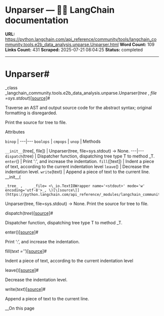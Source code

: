 # Unparser — 🦜🔗 LangChain  documentation

**URL:** https://python.langchain.com/api_reference/community/tools/langchain_community.tools.e2b_data_analysis.unparse.Unparser.html
**Word Count:** 109
**Links Count:** 431
**Scraped:** 2025-07-21 08:04:25
**Status:** completed

---

# Unparser\#

_class _langchain\_community.tools.e2b\_data\_analysis.unparse.Unparser\(_tree_ , _file =sys.stdout_\)[\[source\]](https://python.langchain.com/api_reference/_modules/langchain_community/tools/e2b_data_analysis/unparse.html#Unparser)\#     

Traverse an AST and output source code for the abstract syntax; original formatting is disregarded.

Print the source for tree to file.

Attributes

`binop` |    ---|---   `boolops` |    `cmpops` |    `unop` |       Methods

`__init__`\(tree\[, file\]\) | Unparser\(tree, file=sys.stdout\) -> None.   ---|---   `dispatch`\(tree\) | Dispatcher function, dispatching tree type T to method \_T.   `enter`\(\) | Print ':', and increase the indentation.   `fill`\(\[text\]\) | Indent a piece of text, according to the current indentation level   `leave`\(\) | Decrease the indentation level.   `write`\(text\) | Append a piece of text to the current line.      \_\_init\_\_\(

    _tree_ ,     _file= <\_io.TextIOWrapper name='<stdout>' mode='w' encoding='utf-8'>_, \)[\[source\]](https://python.langchain.com/api_reference/_modules/langchain_community/tools/e2b_data_analysis/unparse.html#Unparser.__init__)\#     

Unparser\(tree, file=sys.stdout\) -> None. Print the source for tree to file.

dispatch\(_tree_\)[\[source\]](https://python.langchain.com/api_reference/_modules/langchain_community/tools/e2b_data_analysis/unparse.html#Unparser.dispatch)\#     

Dispatcher function, dispatching tree type T to method \_T.

enter\(\)[\[source\]](https://python.langchain.com/api_reference/_modules/langchain_community/tools/e2b_data_analysis/unparse.html#Unparser.enter)\#     

Print ‘:’, and increase the indentation.

fill\(_text =''_\)[\[source\]](https://python.langchain.com/api_reference/_modules/langchain_community/tools/e2b_data_analysis/unparse.html#Unparser.fill)\#     

Indent a piece of text, according to the current indentation level

leave\(\)[\[source\]](https://python.langchain.com/api_reference/_modules/langchain_community/tools/e2b_data_analysis/unparse.html#Unparser.leave)\#     

Decrease the indentation level.

write\(_text_\)[\[source\]](https://python.langchain.com/api_reference/_modules/langchain_community/tools/e2b_data_analysis/unparse.html#Unparser.write)\#     

Append a piece of text to the current line.

__On this page